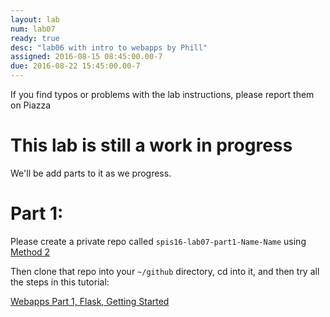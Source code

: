 ```yaml
---
layout: lab
num: lab07
ready: true
desc: "lab06 with intro to webapps by Phill"
assigned: 2016-08-15 08:45:00.00-7
due: 2016-08-22 15:45:00.00-7
---
```


If you find typos or problems with the lab instructions, please report them on Piazza

# This lab is still a work in progress

We'll be add parts to it as we progress.

# Part 1:

Please create a private repo called `spis16-lab07-part1-Name-Name` using [Method 2](/topics/github_create_repo/#method2)

Then clone that repo into your `~/github` directory, cd into it, and then try all the steps in this tutorial:

[Webapps Part 1, Flask, Getting Started](/webapps/webapps-intro-part-1-flask-getting-started)


